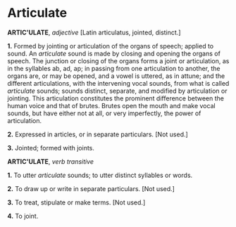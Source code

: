 # Articulate

**ARTIC'ULATE**, _adjective_ \[Latin articulatus, jointed, distinct.\]

**1.** Formed by jointing or articulation of the organs of speech; applied to sound. An _articulate_ sound is made by closing and opening the organs of speech. The junction or closing of the organs forms a joint or articulation, as in the syllables ab, ad, ap; in passing from one articulation to another, the organs are, or may be opened, and a vowel is uttered, as in attune; and the different articulations, with the intervening vocal sounds, from what is called _articulate_ sounds; sounds distinct, separate, and modified by articulation or jointing. This articulation constitutes the prominent difference between the human voice and that of brutes. Brutes open the mouth and make vocal sounds, but have either not at all, or very imperfectly, the power of articulation.

**2.** Expressed in articles, or in separate particulars. \[Not used.\]

**3.** Jointed; formed with joints.

**ARTIC'ULATE**, _verb transitive_

**1.** To utter _articulate_ sounds; to utter distinct syllables or words.

**2.** To draw up or write in separate particulars. \[Not used.\]

**3.** To treat, stipulate or make terms. \[Not used.\]

**4.** To joint.
